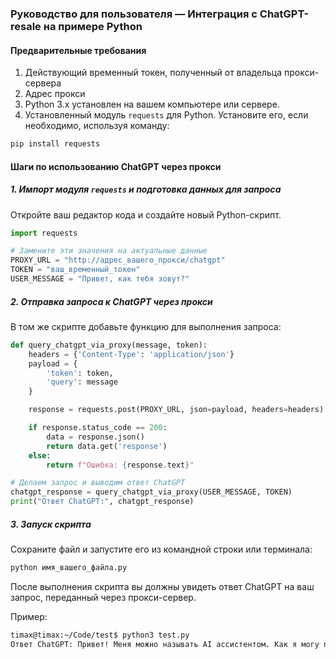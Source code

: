 ### Руководство для пользователя — Интеграция с ChatGPT-resale на примере Python

#### Предварительные требования

1. Действующий временный токен, полученный от владельца прокси-сервера
2. Адрес прокси
3. Python 3.x установлен на вашем компьютере или сервере.
4. Установленный модуль `requests` для Python. Установите его, если необходимо, используя команду:

```bash
pip install requests
```

#### Шаги по использованию ChatGPT через прокси

##### 1. Импорт модуля `requests` и подготовка данных для запроса

Откройте ваш редактор кода и создайте новый Python-скрипт. 

```python
import requests

# Замените эти значения на актуальные данные
PROXY_URL = "http://адрес_вашего_прокси/chatgpt"
TOKEN = "ваш_временный_токен"
USER_MESSAGE = "Привет, как тебя зовут?"
```

##### 2. Отправка запроса к ChatGPT через прокси

В том же скрипте добавьте функцию для выполнения запроса:

```python
def query_chatgpt_via_proxy(message, token):
    headers = {'Content-Type': 'application/json'}
    payload = {
        'token': token,
        'query': message
    }

    response = requests.post(PROXY_URL, json=payload, headers=headers)

    if response.status_code == 200:
        data = response.json()
        return data.get('response')
    else:
        return f"Ошибка: {response.text}"

# Делаем запрос и выводим ответ ChatGPT
chatgpt_response = query_chatgpt_via_proxy(USER_MESSAGE, TOKEN)
print("Ответ ChatGPT:", chatgpt_response)
```

##### 3. Запуск скрипта

Сохраните файл и запустите его из командной строки или терминала:

```bash
python имя_вашего_файла.py
```

После выполнения скрипта вы должны увидеть ответ ChatGPT на ваш запрос, переданный через прокси-сервер.

Пример:
```bash
timax@timax:~/Code/test$ python3 test.py 
Ответ ChatGPT: Привет! Меня можно называть AI ассистентом. Как я могу помочь вам сегодня?
```

